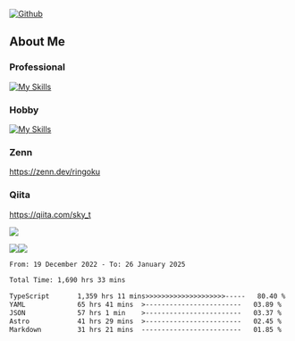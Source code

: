 [![Github](https://img.shields.io/github/followers/skyt-a?label=Follow&style=social)](https://github.com/skyt-a)

## About Me
### Professional
[![My Skills](https://skillicons.dev/icons?i=react,ts,js,nodejs,java,graphql,firebase,githubactions&theme=light)](https://skillicons.dev)
### Hobby
[![My Skills](https://skillicons.dev/icons?i=unity,rust,py&theme=light)](https://skillicons.dev)

### Zenn
https://zenn.dev/ringoku
### Qiita
https://qiita.com/sky_t


![](https://github-profile-summary-cards.vercel.app/api/cards/profile-details?username=skyt-a&theme=default)

![](https://github-profile-summary-cards.vercel.app/api/cards/repos-per-language?username=skyt-a&theme=default)![](https://github-profile-summary-cards.vercel.app/api/cards/stats?username=RinGoku&theme=default)

<!--START_SECTION:waka-->

```txt
From: 19 December 2022 - To: 26 January 2025

Total Time: 1,690 hrs 33 mins

TypeScript       1,359 hrs 11 mins>>>>>>>>>>>>>>>>>>>>-----   80.40 %
YAML             65 hrs 41 mins  >------------------------   03.89 %
JSON             57 hrs 1 min    >------------------------   03.37 %
Astro            41 hrs 29 mins  >------------------------   02.45 %
Markdown         31 hrs 21 mins  -------------------------   01.85 %
```

<!--END_SECTION:waka-->
